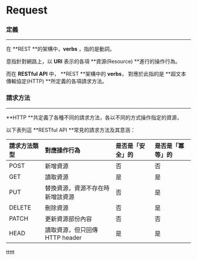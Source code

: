 # Request

### 定義

---

在 **REST **的架構中，**verbs** ，指的是動詞。

意指針對網路上，以 **URI** 表示的各項 **資源\(Resource\) **進行的操作行為。

而在 **RESTful API** 中， **REST **架構中的 **verbs**， 對應於此指的是 **超文本傳輸協定\(HTTP\) **所定義的各項請求方法。

### 請求方法

---

**HTTP **共定義了各種不同的請求方法，各以不同的方式操作指定的資源，

以下表列這 **RESTful API **常見的請求方法及其意涵：

| 請求方法類型 | 對應操作行為 | 是否是「安全」的 | 是否是「冪等」的 |
| :--- | :--- | :--- | :--- |
| POST | 新增資源 | 否 | 否 |
| GET | 讀取資源 | 是 | 是 |
| PUT | 替換資源，資源不存在時新增該資源 | 否 | 是 |
| DELETE | 刪除資源 | 否 | 是 |
| PATCH | 更新資源部份內容 | 否 | 否 |
| HEAD | 讀取資源，但只回傳 HTTP header | 是 | 是 |

ttttt

